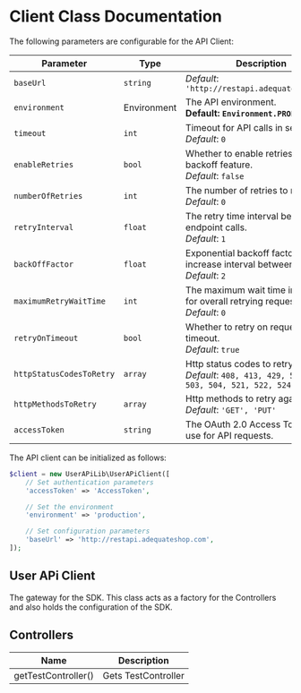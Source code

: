 
# Client Class Documentation

The following parameters are configurable for the API Client:

| Parameter | Type | Description |
|  --- | --- | --- |
| `baseUrl` | `string` | *Default*: `'http://restapi.adequateshop.com'` |
| `environment` | Environment | The API environment. <br> **Default: `Environment.PRODUCTION`** |
| `timeout` | `int` | Timeout for API calls in seconds.<br>*Default*: `0` |
| `enableRetries` | `bool` | Whether to enable retries and backoff feature.<br>*Default*: `false` |
| `numberOfRetries` | `int` | The number of retries to make.<br>*Default*: `0` |
| `retryInterval` | `float` | The retry time interval between the endpoint calls.<br>*Default*: `1` |
| `backOffFactor` | `float` | Exponential backoff factor to increase interval between retries.<br>*Default*: `2` |
| `maximumRetryWaitTime` | `int` | The maximum wait time in seconds for overall retrying requests.<br>*Default*: `0` |
| `retryOnTimeout` | `bool` | Whether to retry on request timeout.<br>*Default*: `true` |
| `httpStatusCodesToRetry` | `array` | Http status codes to retry against.<br>*Default*: `408, 413, 429, 500, 502, 503, 504, 521, 522, 524` |
| `httpMethodsToRetry` | `array` | Http methods to retry against.<br>*Default*: `'GET', 'PUT'` |
| `accessToken` | `string` | The OAuth 2.0 Access Token to use for API requests. |

The API client can be initialized as follows:

```php
$client = new UserAPiLib\UserAPiClient([
    // Set authentication parameters
    'accessToken' => 'AccessToken',

    // Set the environment
    'environment' => 'production',

    // Set configuration parameters
    'baseUrl' => 'http://restapi.adequateshop.com',
]);
```

## User APi Client

The gateway for the SDK. This class acts as a factory for the Controllers and also holds the configuration of the SDK.

## Controllers

| Name | Description |
|  --- | --- |
| getTestController() | Gets TestController |

